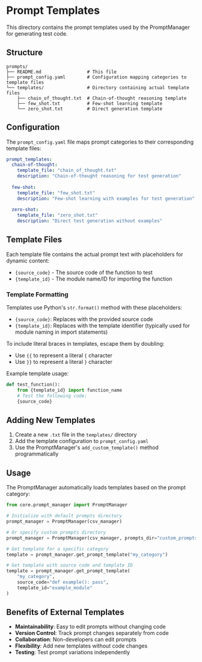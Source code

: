 # Prompt Templates

This directory contains the prompt templates used by the PromptManager for generating test code.

## Structure

```
prompts/
├── README.md                 # This file
├── prompt_config.yaml        # Configuration mapping categories to template files
└── templates/                # Directory containing actual template files
    ├── chain_of_thought.txt  # Chain-of-thought reasoning template
    ├── few_shot.txt          # Few-shot learning template
    └── zero_shot.txt         # Direct generation template
```

## Configuration

The `prompt_config.yaml` file maps prompt categories to their corresponding template files:

```yaml
prompt_templates:
  chain-of-thought:
    template_file: "chain_of_thought.txt"
    description: "Chain-of-thought reasoning for test generation"
    
  few-shot:
    template_file: "few_shot.txt"
    description: "Few-shot learning with examples for test generation"
    
  zero-shot:
    template_file: "zero_shot.txt"
    description: "Direct test generation without examples"
```

## Template Files

Each template file contains the actual prompt text with placeholders for dynamic content:

- `{source_code}` - The source code of the function to test
- `{template_id}` - The module name/ID for importing the function

### Template Formatting

Templates use Python's `str.format()` method with these placeholders:
- `{source_code}`: Replaces with the provided source code
- `{template_id}`: Replaces with the template identifier (typically used for module naming in import statements)

To include literal braces in templates, escape them by doubling:
- Use `{{` to represent a literal `{` character
- Use `}}` to represent a literal `}` character

Example template usage:
```python
def test_function():
    from {template_id} import function_name
    # Test the following code:
    {source_code}
```

## Adding New Templates

1. Create a new `.txt` file in the `templates/` directory
2. Add the template configuration to `prompt_config.yaml`
3. Use the PromptManager's `add_custom_template()` method programmatically

## Usage

The PromptManager automatically loads templates based on the prompt category:

```python
from core.prompt_manager import PromptManager

# Initialize with default prompts directory
prompt_manager = PromptManager(csv_manager)

# Or specify custom prompts directory
prompt_manager = PromptManager(csv_manager, prompts_dir="custom_prompts")

# Get template for a specific category
template = prompt_manager.get_prompt_template("my_category")

# Get template with source code and template ID
template = prompt_manager.get_prompt_template(
    "my_category", 
    source_code="def example(): pass", 
    template_id="example_module"
)
```

## Benefits of External Templates

- **Maintainability**: Easy to edit prompts without changing code
- **Version Control**: Track prompt changes separately from code
- **Collaboration**: Non-developers can edit prompts
- **Flexibility**: Add new templates without code changes
- **Testing**: Test prompt variations independently
